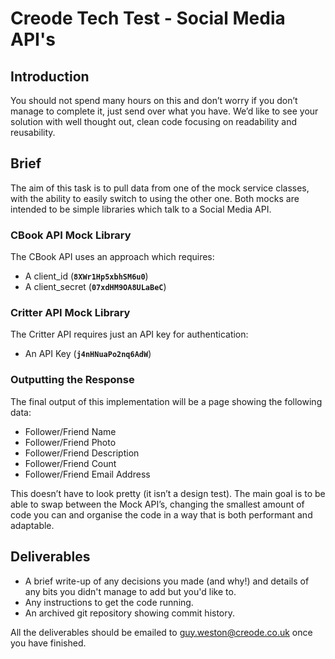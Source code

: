 # Creode Tech Test - Social Media API's

## Introduction

You should not spend many hours on this and don’t worry if you don’t manage to complete it, just send over what you have. We’d like to see your solution with well thought out, clean code focusing on readability and reusability.

## Brief

The aim of this task is to pull data from one of the mock service classes, with the ability to easily switch to using the other one. Both mocks are intended to be simple libraries which talk to a Social Media API.

### CBook API Mock Library
The CBook API uses an approach which requires:

 - A client_id (**`8XWr1Hp5xbhSM6u0`**)
 - A client_secret (**`07xdHM9OA8ULaBeC`**)

### Critter API Mock Library
The Critter API requires just an API key for authentication:

 - An API Key (**`j4nHNuaPo2nq6AdW`**)

### Outputting the Response
The final output of this implementation will be a page showing the following data:

 - Follower/Friend Name
 - Follower/Friend Photo
 - Follower/Friend Description
 - Follower/Friend Count
 - Follower/Friend Email Address

This doesn’t have to look pretty (it isn’t a design test). The main goal is to be able to swap between the Mock API’s, changing the smallest amount of code you can and organise the code in a way that is both performant and adaptable.

## Deliverables

 - A brief write-up of any decisions you made (and why!) and details of any bits you didn't manage to add but you'd like to.
 - Any instructions to get the code running.
 - An archived git repository showing commit history.

All the deliverables should be emailed to guy.weston@creode.co.uk once you have finished.
